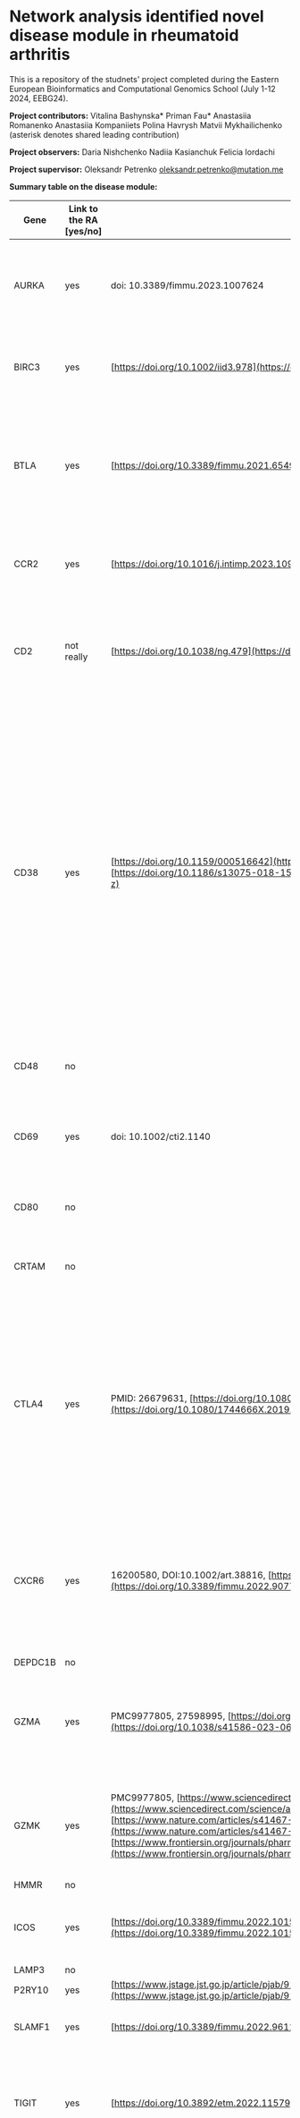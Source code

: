 # Network analysis identified novel disease module in rheumatoid arthritis
This is a repository of the studnets' project completed during the Eastern European Bioinformatics and Computational Genomics School (July 1-12 2024, EEBG24). 

**Project contributors:** 
Vitalina Bashynska*
Priman Fau*
Anastasiia Romanenko
Anastasiia Kompaniiets
Polina 
Havrysh
Matvii Mykhailichenko
(asterisk denotes shared leading contribution)

**Project observers:**
Daria Nishchenko
Nadiia Kasianchuk
Felicia Iordachi

**Project supervisor:** 
Oleksandr Petrenko <oleksandr.petrenko@mutation.me>

**Summary table on the disease module:**

| Gene    | Link to the RA [yes/no] | Source | Mechanism | Is in ClinTrials? (link) |
|---------|-------------------------|--------|-----------|--------------------------|
| AURKA   | yes                     | doi: 10.3389/fimmu.2023.1007624 | AURKA encodes a cell cycle-regulated kinase that appears to play a role in microtubule formation and/or spindle pole stabilization during chromosome segregation. | no |
| BIRC3   | yes                     | [https://doi.org/10.1002/iid3.978](https://doi.org/10.1002/iid3.978) | 1) BIRC2 as an upregulated RA-specific gene 2) BIRC2 acted as a hub gene of the RA-specific protein–protein interaction network | no |
| BTLA    | yes                     | [https://doi.org/10.3389/fimmu.2021.654960](https://doi.org/10.3389/fimmu.2021.654960) | In rheumatoid arthritis (RA) patients, BTLA-expressing CD3+/CD4+/CD8+ T cell proportions are remarkably increased, and the swollen joint count is negatively correlated with the percentage of BTLA+CD8+ T cells | no |
| CCR2    | yes                     | [https://doi.org/10.1016/j.intimp.2023.109755](https://doi.org/10.1016/j.intimp.2023.109755) | CCR2 mRNA expression and the tyrosine phosphorylation levels in CCR2 increased in a rat model of adjuvant-induced arthritis (AIA) | [https://onlinelibrary.wiley.com/doi/epdf/10.1002/art.23591](https://onlinelibrary.wiley.com/doi/epdf/10.1002/art.23591) |
| CD2     | not really              | [https://doi.org/10.1038/ng.479](https://doi.org/10.1038/ng.479) | The CD2 protein is a co-stimulatory molecule on the surface of natural killer cells and T-cells "the strongest evidence of association to RA at rs11586238 on 1p13.1 near the CD2 and CD58 genes" | no |
| CD38    | yes                     | [https://doi.org/10.1159/000516642](https://doi.org/10.1159/000516642), [https://doi.org/10.1186/s13075-018-1578-z](https://doi.org/10.1186/s13075-018-1578-z) | 1) high level of CD38+ NK cells and a low level of CD38+ N-like T cells in RA activate the mTOR pathway in CD4+ T cells among MNCs. This subsequently inhibits the differentiation of CD4+ T cells into Treg cells, enhances Th1/Th2 and Th17/Treg ratios, and ultimately exacerbates RA pathogenesis, including immune imbalance and tolerance disorder; 2) CD38 and plasma cell/plasmablast-related genes are upregulated in ACPA+ RF+ arthralgia and UA disease stages before the onset of RA; (2) CD38 is expressed at the highest level on plasma cells in the peripheral blood compared to other immune cell populations in donors with RA or SLE and healthy donors | [https://doi.org/10.1186/s13075-018-1578-z](https://doi.org/10.1186/s13075-018-1578-z) |
| CD48    | no                      |        | Comment: no great evidence except elevated levels in synovial fluid | no |
| CD69    | yes                     | doi: 10.1002/cti2.1140 | SF CD69+CD103+/-CD8+ memory T cells with TRM features play a role in the pathogenesis of ACPA-positive RA by inducing perforin-mediated citrullinated protein formation. | [https://doi.org/10.2217/imt-2019-0091](https://doi.org/10.2217/imt-2019-0091) |
| CD80    | no                      |        | Comment: no great evidence except elevated levels in synovial fluid | doi:10.1093/rheumatology/kev403 |
| CRTAM   | no                      |        | Comment: a predicted marker of inflammatory processes and a RA biomarker, but no connection to disease development/occurrence | no |
| CTLA4   | yes                     | PMID: 26679631, [https://doi.org/10.1080/1744666X.2019.1579642](https://doi.org/10.1080/1744666X.2019.1579642) | (1) Abatacept is a fusion protein composed of the Fc region of the immunoglobulin G1 (IgG1) fused to the extracellular domain of cytotoxic T lymphocyte-associated antigen (CTLA4). - a therapeutic option (2)Activated B lymphocytes, macrophages, osteoclasts and endothelial cells express the costimulatory molecules (CD80/86) and are downregulated by CTLA-4 blockade. | abatacept ([https://www.tandfonline.com/doi/full/10.1080/1744666X.2019.1579642](https://www.tandfonline.com/doi/full/10.1080/1744666X.2019.1579642)) NCT00048581, NCT00279760 |
| CXCR6   | yes                     | 16200580, DOI:10.1002/art.38816, [https://doi.org/10.3389/fimmu.2022.907733](https://doi.org/10.3389/fimmu.2022.907733) | (1) overexpression of CXCR6 on synovial RA CD4+ T cells (human, mice) (2) CXCR6 and CXCL16 levels are elevated in both RA FLSs and may stimulate FLS proliferation (114). (3) CXCR6 and CXCL16 can promote inflammation by affecting T cell differentiation and homing to joints. | no |
| DEPDC1B | no                      |        |                                               | no |
| GZMA    | yes                     | PMC9977805, 27598995, [https://doi.org/10.1038/s41586-023-06708-y](https://doi.org/10.1038/s41586-023-06708-y) | (1) increased level in plasma (granzyme A) (2) in mice induces osteoclastogenesis in inflammatory arthritis (3) implicated in one type of synovium inflammatome in RA in scRNAseq (Tph = T peripheral helpers) | no |
| GZMK    | yes                     | PMC9977805, [https://www.sciencedirect.com/science/article/pii/S1521694224000019](https://www.sciencedirect.com/science/article/pii/S1521694224000019) (rev), [https://www.nature.com/articles/s41467-024-48620-7](https://www.nature.com/articles/s41467-024-48620-7), [https://www.frontiersin.org/journals/pharmacology/articles/10.3389/fphar.2021.726529/full](https://www.frontiersin.org/journals/pharmacology/articles/10.3389/fphar.2021.726529/full) | (1) increased level in synovial tissue (granzyme K), (2) perforin, IFNg regulation - expressed by CD8+ cells, (3) CD8 + GZMK+ chromatin state in RA (4) a biomarker in ACPA-negative RA | no |
| HMMR    | no                      |        |                                               | no |
| ICOS    | yes                     | [https://doi.org/10.3389/fimmu.2022.1015831](https://doi.org/10.3389/fimmu.2022.1015831) | This suggests that ICOS contributes to the autoimmune response in RA by facilitating the production of autoantibodies | [https://www.ncbi.nlm.nih.gov/pmc/articles/PMC6143914/](https://www.ncbi.nlm.nih.gov/pmc/articles/PMC6143914/) |
| LAMP3   | no                      |        |                                               | no |
| P2RY10  | yes                     | [https://www.jstage.jst.go.jp/article/pjab/91/8/91_PJA9108B-02/_pdf](https://www.jstage.jst.go.jp/article/pjab/91/8/91_PJA9108B-02/_pdf) | Gwas analysis | no |
| SLAMF1  | yes                     | [https://doi.org/10.3389/fimmu.2022.961129](https://doi.org/10.3389/fimmu.2022.961129) | its involvement in the inflammatory response mediated by infiltrating immune cells in RA | no |
| TIGIT   | yes                     | [https://doi.org/10.3892/etm.2022.11579](https://doi.org/10.3892/etm.2022.11579) | The present study suggests that the increase in TIGIT+PD-1+CXCR5-CD4+T cells is associated with the production of autoantibodies and RA activity and may serve a role in RA pathogenesis. | no |
| UBD     | yes                     | [https://www.ncbi.nlm.nih.gov/pmc/articles/PMC9879075/#:~:text=10.3892/mmr.2023.12940](https://www.ncbi.nlm.nih.gov/pmc/articles/PMC9879075/#:~:text=10.3892/mmr.2023.12940) | overexpression in RA (array profiling), in cell-based study (RA-fibroblast-like synoviocytes) UBD promoted the secretion of inflammatory factors (IL-2, IL-6, IL-10 and TNF-α). Mechanistically, elevated UBD activated phosphorylated-p38 in RA-FLSs | no |
| XCL1    | yes                     | [https://doi.org/10.1016/j.joca.2010.08.003](https://doi.org/10.1016/j.joca.2010.08.003) | this chemokine shows reduced level in SF of RA patients compared to healthy; this chemokine stimulates migration of human mesenchymal progenitors from bones | no |
| ZBED2   | no                      |        |                                               | no |
| PLA2G2D | not really              |        | immunosuppressive activity, mentioned in the context of psoriatic arthritis | no |

